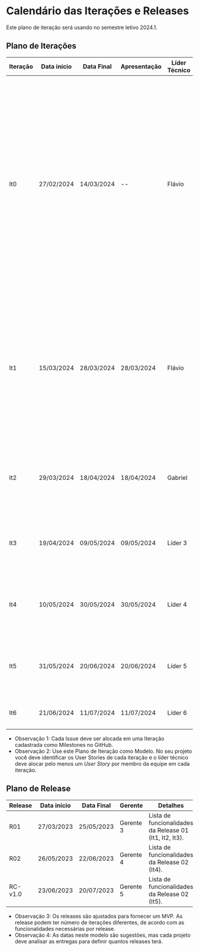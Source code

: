 # Calendário das Iterações e Releases

Este plano de iteração será usando no semestre letivo 2024.1.

## Plano de Iterações

Iteração | Data início | Data Final | Apresentação | Líder Técnico  | Detalhes
-------- | ----------- | ---------- | ------------ | -------  | -------
It0      | 27/02/2024  | 14/03/2024 |      --      | Flávio  | Planejamento, Estudos e Estudo dos Documentos e Definição de Tecnologias dos projetos. Criação dos Documentos: Documento de Visão, Modelo Conceitual, Lista de User Stories, Plano de Iteração e Plano de Release,  Estrutura do Projeto (código base do projeto), Detalhar User Stories para a Iteração 1, Implementar User Story Base.
It1      | 15/03/2024  | 28/03/2024 | 28/03/2024   | Flávio | Criar Documento de Visão, Modelo Conceitual, Lista de User Stories, Plano de Iteração e Plano de Release, Detalhar User Stories para a Iteração 2, Implementar User Stories definidos na Iteração 1 (um US por membro da equipe).
It2      | 29/03/2024  | 18/04/2024 | 18/04/2024   | Gabriel | Implementar os User Stories 01, 02 e 03 e planejar a criação dos próximos 2 User Story e detalha-lós.
It3      | 19/04/2024  | 09/05/2024 | 09/05/2024   | Líder 3 | Detalhar User Stories, Implementar User Stories, Testar User Stories, Deploy da Iteração.
It4      | 10/05/2024  | 30/05/2024 | 30/05/2024   | Líder 4 | Detalhar User Stories, Implementar User Stories, Testar User Stories, Deploy da Iteração.
It5      | 31/05/2024  | 20/06/2024 | 20/06/2024   | Líder 5 | Detalhar User Stories, Implementar User Stories, Testar User Stories, Deploy da Iteração.
It6      | 21/06/2024  | 11/07/2024 | 11/07/2024   | Líder 6 | Correções de Bugs, Testes, e Entrega do Projeto.

* Observação 1: Cada Issue deve ser alocada em uma Iteração cadastrada como Milestones no GitHub.   
* Observação 2: Use este Plano de Iteração como Modelo. No seu projeto você deve identificar os User Stories de cada iteração e o líder técnico deve alocar pelo menos um *User Story* por membro da equipe em cada iteração.

## Plano de Release

Release | Data início | Data Final | Gerente   | Detalhes
------- | ----------- | ---------- | --------- | --------
R01     | 27/03/2023  | 25/05/2023 | Gerente 3 | Lista de funcionalidades da Release 01 (It1, It2, It3).
R02     | 26/05/2023  | 22/06/2023 | Gerente 4 | Lista de funcionalidades da Release 02 (It4).
RC-v1.0 | 23/06/2023  | 20/07/2023 | Gerente 5 | Lista de funcionalidades da Release 02 (It5).

* Observação 3: Os releases são ajustados para fornecer um MVP. As release podem ter número de iterações diferentes, de acordo com as funcionalidades necessárias por release.
* Observação 4: As datas neste modelo são sugestões, mas cada projeto deve analisar as entregas para definir quantos releases terá.
